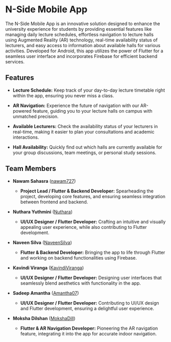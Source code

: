 # N-Side Mobile App

The N-Side Mobile App is an innovative solution designed to enhance the university experience for students by providing essential features like managing daily lecture schedules, effortless navigation to lecture halls using Augmented Reality (AR) technology, real-time availability status of lecturers, and easy access to information about available halls for various activities. Developed for Android, this app utilizes the power of Flutter for a seamless user interface and incorporates Firebase for efficient backend services.



## Features

- **Lecture Schedule:** Keep track of your day-to-day lecture timetable right within the app, ensuring you never miss a class.

- **AR Navigation:** Experience the future of navigation with our AR-powered feature, guiding you to your lecture halls on campus with unmatched precision.

- **Available Lecturers:** Check the availability status of your lecturers in real-time, making it easier to plan your consultations and academic interactions.

- **Hall Availability:** Quickly find out which halls are currently available for your group discussions, team meetings, or personal study sessions.

## Team Members

- **Nawam Sahasra** ([nawam727](https://github.com/nawam727))
  - **Project Lead / Flutter & Backend Developer:** Spearheading the project, developing core features, and ensuring seamless integration between frontend and backend.

- **Nuthara Yuthmini** ([Nuthara](https://github.com/Nuthara))
  - **UI/UX Designer / Flutter Developer:** Crafting an intuitive and visually appealing user experience, while also contributing to Flutter development.

- **Naveen Silva** ([NaveenSilva](https://github.com/NaveenSilva))
  - **Flutter & Backend Developer:** Bringing the app to life through Flutter and working on backend functionalities using Firebase.

- **Kavindi Viranga** ([KavindiViranga](https://github.com/KavindiViranga))
  - **UI/UX Designer / Flutter Developer:** Designing user interfaces that seamlessly blend aesthetics with functionality in the app.

- **Sadeep Amantha** ([Amantha07](https://github.com/Amantha07))
  - **UI/UX Designer / Flutter Developer:** Contributing to UI/UX design and Flutter development, ensuring a delightful user experience.

- **Moksha Dilshan** ([MokshaDill](https://github.com/MokshaDill))
  - **Flutter & AR Navigation Developer:** Pioneering the AR navigation feature, integrating it into the app for accurate indoor navigation.







